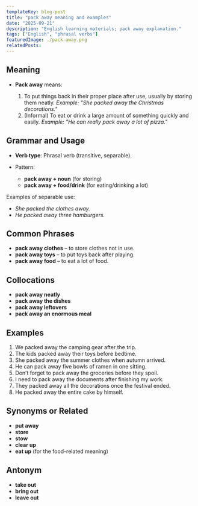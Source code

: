 ```yaml
---
templateKey: blog-post
title: "pack away meaning and examples"
date: "2025-09-21"
description: "English learning materials; pack away explanation."
tags: ["English", "phrasal verbs"]
featuredImage: ./pack-away.png
relatedPosts:
---
```


## Meaning

- **Pack away** means:

  1. To put things back in their proper place after use, usually by storing them neatly.
     _Example: "She packed away the Christmas decorations."_
  2. (Informal) To eat or drink a large amount of something quickly and easily.
     _Example: "He can really pack away a lot of pizza."_

## Grammar and Usage

- **Verb type**: Phrasal verb (transitive, separable).
- Pattern:

  - **pack away + noun** (for storing)
  - **pack away + food/drink** (for eating/drinking a lot)

Examples of separable use:

- _She packed the clothes away._
- _He packed away three hamburgers._

## Common Phrases

- **pack away clothes** – to store clothes not in use.
- **pack away toys** – to put toys back after playing.
- **pack away food** – to eat a lot of food.

## Collocations

- **pack away neatly**
- **pack away the dishes**
- **pack away leftovers**
- **pack away an enormous meal**

## Examples

1. We packed away the camping gear after the trip.
2. The kids packed away their toys before bedtime.
3. She packed away the summer clothes when autumn arrived.
4. He can pack away five bowls of ramen in one sitting.
5. Don’t forget to pack away the groceries before they spoil.
6. I need to pack away the documents after finishing my work.
7. They packed away all the decorations once the festival ended.
8. He packed away the entire cake by himself.

## Synonyms or Related

- **put away**
- **store**
- **stow**
- **clear up**
- **eat up** (for the food-related meaning)

## Antonym

- **take out**
- **bring out**
- **leave out**
